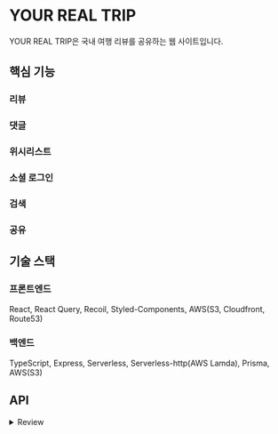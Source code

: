 # YOUR REAL TRIP
YOUR REAL TRIP은 국내 여행 리뷰를 공유하는 웹 사이트입니다.

## 핵심 기능
### 리뷰

### 댓글

### 위시리스트

### 소셜 로그인

### 검색

### 공유

## 기술 스택
### 프론트엔드
React, React Query, Recoil, Styled-Components, AWS(S3, Cloudfront, Route53)

### 백엔드
TypeScript, Express, Serverless, Serverless-http(AWS Lamda), Prisma, AWS(S3)

## API
<details>
<summary>Review</summary>
<details>
<details>
<summary>User</summary>
<details>
<details>
<summary>Comment</summary>
<details>

## 향후 진행사항
로그인, 회원가입 기능
코드 리팩토링
